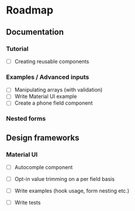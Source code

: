 # Roadmap

## Documentation

### Tutorial

- [  ] Creating reusable components

### Examples / Advanced inputs

- [  ] Manipulating arrays (with validation)
- [  ] Write Material UI example
- [  ] Create a phone field component

### Nested forms

## Design frameworks

### Material UI

- [  ] Autocomple component

- [  ] Opt-in value trimming on a per field basis
- [  ] Write examples (hook usage, form nesting etc.)
- [  ] Write tests
